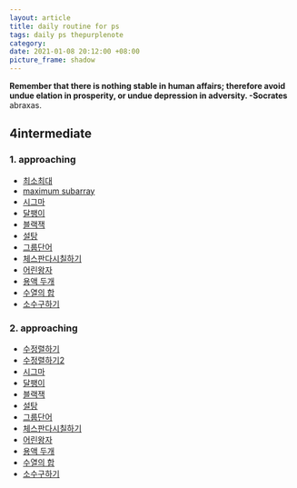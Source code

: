 ```yaml
---
layout: article
title: daily routine for ps
tags: daily ps thepurplenote
category: 
date: 2021-01-08 20:12:00 +08:00
picture_frame: shadow
---
```


**Remember that there is nothing stable in human affairs; therefore avoid undue elation in prosperity, or undue depression in adversity. -Socrates**
abraxas.
<!--more-->

## 4intermediate
### 1. approaching
- [최소최대](boj.kr/10818)
- [maximum subarray](boj.kr/10211)
- [시그마](boj.kr/2355)
- [달팽이](boj.kr/2869)
- [블랙잭](boj.kr/2798)
- [설탕](boj.kr/2839)
- [그룹단어](boj.kr/1316)
- [체스판다시칠하기](boj.kr/1018)
- [어린왕자](boj.kr/1004)
- [용액 두개](boj.kr/2470)
- [수열의 합](boj.kr/1024)
- [소수구하기](boj.kr/1929)

### 2. approaching
- [수정렬하기](boj.kr/2750)
- [수정렬하기2](boj.kr/2751)
- [시그마](boj.kr/2355)
- [달팽이](boj.kr/2869)
- [블랙잭](boj.kr/2798)
- [설탕](boj.kr/2839)
- [그룹단어](boj.kr/1316)
- [체스판다시칠하기](boj.kr/1018)
- [어린왕자](boj.kr/1004)
- [용액 두개](boj.kr/2470)
- [수열의 합](boj.kr/1024)
- [소수구하기](boj.kr/1929)

